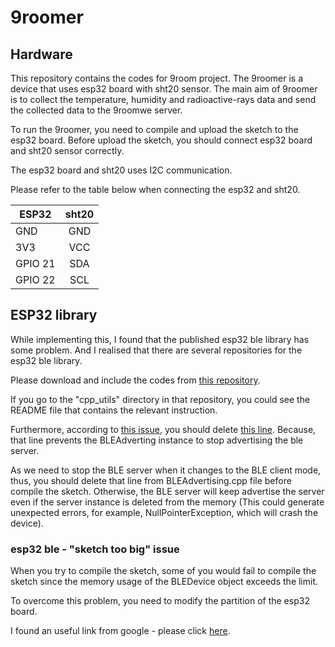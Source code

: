 # 9roomer

## Hardware

This repository contains the codes for 9room project.
The 9roomer is a device that uses esp32 board with sht20 sensor.
The main aim of 9roomer is to collect the temperature, humidity and radioactive-rays data and send the collected data to the 9roomwe server.


To run the 9roomer, you need to compile and upload the sketch to the esp32 board.
Before upload the sketch, you should connect esp32 board and sht20 sensor correctly.

The esp32 board and sht20 uses I2C communication.

Please refer to the table below when connecting the esp32 and sht20.

| ESP32   |  sht20  |
| ------- |:-------:|
| GND     |   GND   |
| 3V3     |   VCC   |
| GPIO 21 |   SDA   |
| GPIO 22 |   SCL   |


## ESP32 library

While implementing this, I found that the published esp32 ble library has some problem.
And I realised that there are several repositories for the esp32 ble library.

Please download and include the codes from [this repository](https://github.com/nkolban/esp32-snippets).

If you go to the "cpp_utils" directory in that repository, you could see the README file that contains the relevant instruction.

Furthermore, according to [this issue](https://github.com/nkolban/esp32-snippets/issues/797), you should delete [this line](https://github.com/nkolban/esp32-snippets/blob/master/cpp_utils/BLEAdvertising.cpp#L496). Because, that line prevents the BLEAdverting instance to stop advertising the ble server.

As we need to stop the BLE server when it changes to the BLE client mode, thus, you should delete that line from BLEAdvertising.cpp file before compile the sketch. Otherwise, the BLE server will keep advertise the server even if the server instance is deleted from the memory (This could generate unexpected errors, for example, NullPointerException, which will crash the device).


### esp32 ble - "sketch too big" issue

When you try to compile the sketch, some of you would fail to compile the sketch since the memory usage of the BLEDevice object exceeds the limit.

To overcome this problem, you need to modify the partition of the esp32 board.

I found an useful link from google - please click [here](https://github.com/nkolban/esp32-snippets/issues/441).


